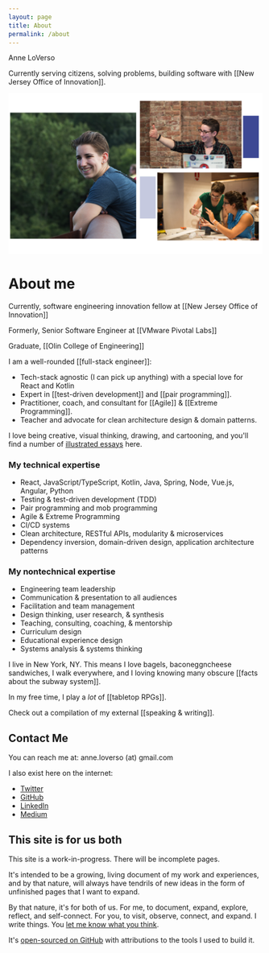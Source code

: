 ```yaml
---
layout: page
title: About
permalink: /about
---
```


<div class="fdr fw-mobile">
<div>

<div class="font-btm about-text">Anne LoVerso</div>
<div class="center">
<a href="https://twitter.com/AnneLoVerso" class="no-style">
    <i class="fab fa-twitter" title="twitter"></i>
  </a>
  <a href="https://github.com/aloverso" class="no-style">
    <i class="fab fa-github" title="github"></i>
  </a>
  <a href="http://www.linkedin.com/in/anneloverso" class="no-style">
    <i class="fab fa-linkedin-in" title="linkedin"></i>
  </a>
  <a href="https://medium.com/@AnneLoVerso" class="no-style">
    <i class="fab fa-medium-m" title="medium"></i>
  </a>
</div>
<p class="callout-box about-box narrower" markdown="1">
   Currently serving citizens, solving problems, building software with [[New Jersey Office of Innovation]].
</p>
</div>
<div class="mlm">

<img src="/assets/images/me.png">

</div>
</div>

# About me

Currently, software engineering innovation fellow at [[New Jersey Office of Innovation]]

Formerly, Senior Software Engineer at [[VMware Pivotal Labs]]

Graduate, [[Olin College of Engineering]]

I am a well-rounded [[full-stack engineer]]:
- Tech-stack agnostic (I can pick up anything) with a special love for React and Kotlin
-  Expert in [[test-driven development]] and [[pair programming]].
-  Practitioner, coach, and consultant for [[Agile]] & [[Extreme Programming]].  
-  Teacher and advocate for clean architecture design & domain patterns.

I love being creative, visual thinking, drawing, and cartooning, and you'll find a number of <a class="internal-link" href="/notes#illustrations">illustrated essays</a> here.

<div class="fdr fw-mobile">
<div class="flex-half-mobile">
<div markdown="1">

### My technical expertise

- React, JavaScript/TypeScript, Kotlin, Java, Spring, Node, Vue.js, Angular, Python
- Testing & test-driven development (TDD)
- Pair programming and mob programming
- Agile & Extreme Programming
- CI/CD systems
- Clean architecture, RESTful APIs, modularity & microservices
- Dependency inversion, domain-driven design, application architecture patterns

</div>
</div>
<div>
<div markdown="1">

### My nontechnical expertise

- Engineering team leadership
- Communication & presentation to all audiences
- Facilitation and team management
- Design thinking, user research, & synthesis
- Teaching, consulting, coaching, & mentorship
- Curriculum design
- Educational experience design
- Systems analysis & systems thinking

</div>
</div>
</div>

<div class="narrower" markdown="1">

I live in New York, NY.  This means I love bagels, baconeggncheese sandwiches, 
I walk everywhere, and I loving knowing many obscure [[facts about the subway system]].

In my free time, I play a *lot* of [[tabletop RPGs]].

Check out a compilation of my external [[speaking & writing]].

</div>

## Contact Me
You can reach me at: anne.loverso (at) gmail.com

I also exist here on the internet:
- <i class="fab fa-twitter" title="twitter"></i> [Twitter](https://twitter.com/anneloverso)
-  <i class="fab fa-github" title="github"></i> [GitHub](https://github.com/aloverso)
- <i class="fab fa-linkedin-in" title="linkedin"></i> [LinkedIn](https://www.linkedin.com/in/anneloverso/)
- <i class="fab fa-medium-m" title="medium"></i> [Medium](https://medium.com/@anneloverso)

<div class="narrower" markdown="1">

## This site is for us both

This site is a work-in-progress. There will be incomplete pages. 

It's intended to be a growing, living document of my work and experiences, and by that nature, will always have tendrils of new ideas in the form of unfinished pages that I want to expand.

By that nature, it's for both of us. For me, to document, expand, explore, reflect, and self-connect. For you, to visit, observe, connect, and expand. I write things. You [let me know what you think](https://twitter.com/anneloverso).

It's [open-sourced on GitHub](https://github.com/aloverso/anneloverso.com) with attributions to the tools I used to build it.

</div>